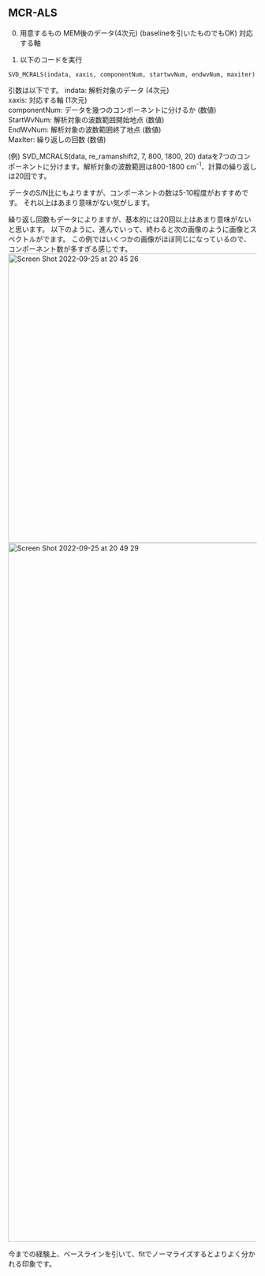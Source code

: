 ## MCR-ALS

0. 用意するもの
MEM後のデータ(4次元) (baselineを引いたものでもOK)
対応する軸  


1. 以下のコードを実行
```Igor
SVD_MCRALS(indata, xaxis, componentNum, startwvNum, endwvNum, maxiter)
```

引数は以下です。
indata: 解析対象のデータ (4次元)  
xaxis: 対応する軸 (1次元)  
componentNum: データを幾つのコンポーネントに分けるか (数値)  
StartWvNum: 解析対象の波数範囲開始地点 (数値)  
EndWvNum: 解析対象の波数範囲終了地点 (数値)   
MaxIter: 繰り返しの回数 (数値)   

(例)
SVD_MCRALS(data, re_ramanshift2, 7, 800, 1800, 20)
dataを7つのコンポーネントに分けます。解析対象の波数範囲は800-1800 cm<sup>-1</sup>、計算の繰り返しは20回です。

データのS/N比にもよりますが、コンポーネントの数は5-10程度がおすすめです。
それ以上はあまり意味がない気がします。

繰り返し回数もデータによりますが、基本的には20回以上はあまり意味がないと思います。
以下のように、進んでいって、終わると次の画像のように画像とスペクトルがでます。
この例ではいくつかの画像がほぼ同じになっているので、コンポーネント数が多すぎる感じです。
<img width="587" alt="Screen Shot 2022-09-25 at 20 45 26" src="https://user-images.githubusercontent.com/59829168/192141981-2c4d83bc-fc83-40a8-8266-cf8496c554c5.png">
<img width="1418" alt="Screen Shot 2022-09-25 at 20 49 29" src="https://user-images.githubusercontent.com/59829168/192141986-158a1579-67be-4b0c-9b37-4c6d4220be58.png">


今までの経験上、ベースラインを引いて、fitでノーマライズするとよりよく分かれる印象です。
